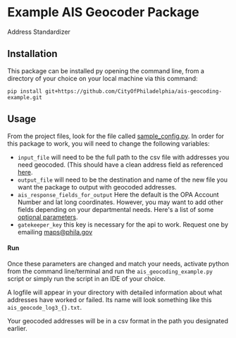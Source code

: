 # Example AIS Geocoder Package
Address Standardizer
## Installation

   This package can be installed py opening the command line, from a directory of your choice on your local machine via this command: 
 
    pip install git+https://github.com/CityOfPhiladelphia/ais-geocoding-example.git
    

## Usage
From the project files, look for the file called [sample_config.py](sample_config.py). In order for this package to work, you will need to change the following variables: 

- `input_file` will need to be the full path to the csv file with addresses you need geocoded. (This should have a clean address field as referenced [here](ais_geocoding_example_input.csv).
- `output_file` will need to be the destination and name of the new file you want the package to output with geocoded addresses.
- `ais_response_fields_for_output` Here the default is the OPA Account Number and lat long coordinates. However, you may want to add other fields depending on your departmental needs. Here's a list of some [optional parameters](https://github.com/CityOfPhiladelphia/ais/blob/master/docs/APIUSAGE.md#ais-feature-types). 
- `gatekeeper_key` this key is necessary for the api to work. Request one by emailing maps@phila.gov 


#### Run
Once these parameters are changed and match your needs, activate python from the command line/terminal and run the `ais_geocoding_example.py` script or  simply run the script in an IDE of your choice. 

A logfile will appear in your directory with detailed information about what addresses have worked or failed. Its name will look something like this `ais_geocode_log3_{}.txt`. 

Your geocoded addresses will be in a csv format in the path you designated earlier.  
